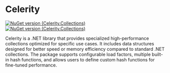 # Celerity
[![NuGet version (Celerity.Collections)](https://img.shields.io/nuget/v/Celerity.Collections.svg?style=flat-square)](https://www.nuget.org/packages/Celerity.Collections/) [![NuGet version (Celerity.Collections)](https://img.shields.io/nuget/vpre/Celerity.Collections.svg?style=flat-square)](https://www.nuget.org/packages/Celerity.Collections/)

Celerity is a .NET library that provides specialized high-performance collections optimized for specific use cases. It includes data structures designed for better speed or memory efficiency compared to standard .NET collections. The package supports configurable load factors, multiple built-in hash functions, and allows users to define custom hash functions for fine-tuned performance.
